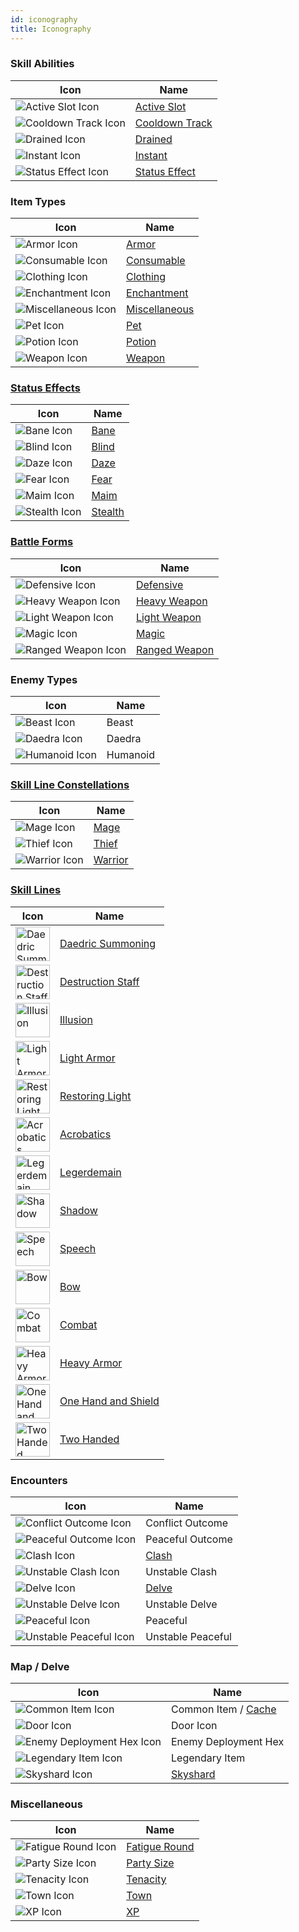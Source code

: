 ```yaml
---
id: iconography
title: Iconography
---
```


### Skill Abilities

| Icon                                                              | Name                                            |
| ----------------------------------------------------------------- | ----------------------------------------------- |
| <img src="/icons/active-slot.svg" alt="Active Slot Icon" />       | [Active Slot](/docs/glossary/active-slot)       |
| <img src="/icons/cooldown-track.svg" alt="Cooldown Track Icon" /> | [Cooldown Track](/docs/glossary/cooldown-track) |
| <img src="/icons/drained.svg" alt="Drained Icon" />               | [Drained](/docs/glossary/drained)               |
| <img src="/icons/instant.svg" alt="Instant Icon" />               | [Instant](/docs/glossary/instant)               |
| <img src="/icons/status-effect.svg" alt="Status Effect Icon" />   | [Status Effect](/docs/glossary/status-effect)   |

### Item Types

| Icon                                                            | Name                                                        |
| --------------------------------------------------------------- | ----------------------------------------------------------- |
| <img src="/icons/armor.svg" alt="Armor Icon" />                 | [Armor](/docs/adventurer/items/types/armor)                 |
| <img src="/icons/consumable.svg" alt="Consumable Icon" />       | [Consumable](/docs/adventurer/items/types/consumable)       |
| <img src="/icons/clothing.svg" alt="Clothing Icon" />           | [Clothing](/docs/adventurer/items/types/clothing)           |
| <img src="/icons/enchantment.svg" alt="Enchantment Icon" />     | [Enchantment](/docs/adventurer/items/types/enchantment)     |
| <img src="/icons/miscellaneous.svg" alt="Miscellaneous Icon" /> | [Miscellaneous](/docs/adventurer/items/types/miscellaneous) |
| <img src="/icons/pet.svg" alt="Pet Icon" />                     | [Pet](/docs/adventurer/items/types/pet)                     |
| <img src="/icons/potion.svg" alt="Potion Icon" />               | [Potion](/docs/adventurer/items/types/potion)               |
| <img src="/icons/weapon.svg" alt="Weapon Icon" />               | [Weapon](/docs/adventurer/items/types/weapon)               |

### [Status Effects](/docs/battles/status-effects/index)

| Icon                                                | Name                                            |
| --------------------------------------------------- | ----------------------------------------------- |
| <img src="/icons/bane.svg" alt="Bane Icon" />       | [Bane](/docs/battles/status-effects/bane)       |
| <img src="/icons/blind.svg" alt="Blind Icon" />     | [Blind](/docs/battles/status-effects/blind)     |
| <img src="/icons/daze.svg" alt="Daze Icon" />       | [Daze](/docs/battles/status-effects/daze)       |
| <img src="/icons/fear.svg" alt="Fear Icon" />       | [Fear](/docs/battles/status-effects/fear)       |
| <img src="/icons/maim.svg" alt="Maim Icon" />       | [Maim](/docs/battles/status-effects/maim)       |
| <img src="/icons/stealth.svg" alt="Stealth Icon" /> | [Stealth](/docs/battles/status-effects/stealth) |

### [Battle Forms](/docs/battles/battle-forms/index)

| Icon                                                            | Name                                                      |
| --------------------------------------------------------------- | --------------------------------------------------------- |
| <img src="/icons/defensive.svg" alt="Defensive Icon" />         | [Defensive](/docs/battles/battle-forms/defensive)         |
| <img src="/icons/heavy-weapon.svg" alt="Heavy Weapon Icon" />   | [Heavy Weapon](/docs/battles/battle-forms/heavy-weapon)   |
| <img src="/icons/light-weapon.svg" alt="Light Weapon Icon" />   | [Light Weapon](/docs/battles/battle-forms/light-weapon)   |
| <img src="/icons/magic.svg" alt="Magic Icon" />                 | [Magic](/docs/battles/battle-forms/magic)                 |
| <img src="/icons/ranged-weapon.svg" alt="Ranged Weapon Icon" /> | [Ranged Weapon](/docs/battles/battle-forms/ranged-weapon) |

### Enemy Types

| Icon                                                  | Name     |
| ----------------------------------------------------- | -------- |
| <img src="/icons/beast.svg" alt="Beast Icon" />       | Beast    |
| <img src="/icons/daedra.svg" alt="Daedra Icon" />     | Daedra   |
| <img src="/icons/humanoid.svg" alt="Humanoid Icon" /> | Humanoid |

### [Skill Line Constellations](/docs/adventurer/skill-lines/index)

| Icon                                                | Name                                            |
| --------------------------------------------------- | ----------------------------------------------- |
| <img src="/icons/mage.svg" alt="Mage Icon" />       | [Mage](/docs/adventurer/skill-lines/mage)       |
| <img src="/icons/thief.svg" alt="Thief Icon" />     | [Thief](/docs/adventurer/skill-lines/thief)     |
| <img src="/icons/warrior.svg" alt="Warrior Icon" /> | [Warrior](/docs/adventurer/skill-lines/warrior) |

### [Skill Lines](/docs/adventurer/skill-lines/index)

| Icon                                                                                            | Name                                                                            |
| ----------------------------------------------------------------------------------------------- | ------------------------------------------------------------------------------- |
| <img src="/icons/skills/daedric-summoning/icon.png" alt="Daedric Summoning" width="55px" />     | [Daedric Summoning](/docs/adventurer/skill-lines/mage/daedric-summoning)        |
| <img src="/icons/skills/destruction-staff/icon.png" alt="Destruction Staff" width="55px" />     | [Destruction Staff](/docs/adventurer/skill-lines/mage/destruction-staff)        |
| <img src="/icons/skills/illusion/icon.png" alt="Illusion" width="55px" />                       | [Illusion](/docs/adventurer/skill-lines/mage/illusion)                          |
| <img src="/icons/skills/light-armor/icon.png" alt="Light Armor" width="55px" />                 | [Light Armor](/docs/adventurer/skill-lines/mage/light-armor)                    |
| <img src="/icons/skills/restoring-light/icon.png" alt="Restoring Light" width="55px" />         | [Restoring Light](/docs/adventurer/skill-lines/mage/restoring-light)            |
| <img src="/icons/skills/acrobatics/icon.png" alt="Acrobatics" width="55px" />                   | [Acrobatics](/docs/adventurer/skill-lines/thief/acrobatics)                     |
| <img src="/icons/skills/legerdemain/icon.png" alt="Legerdemain" width="55px" />                 | [Legerdemain](/docs/adventurer/skill-lines/thief/legerdemain)                   |
| <img src="/icons/skills/shadow/icon.png" alt="Shadow" width="55px" />                           | [Shadow](/docs/adventurer/skill-lines/thief/shadow)                             |
| <img src="/icons/skills/speech/icon.png" alt="Speech" width="55px" />                           | [Speech](/docs/adventurer/skill-lines/thief/speech)                             |
| <img src="/icons/skills/bow/icon.png" alt="Bow" width="55px" />                                 | [Bow](/docs/adventurer/skill-lines/warrior/bow)                                 |
| <img src="/icons/skills/combat/icon.png" alt="Combat" width="55px" />                           | [Combat](/docs/adventurer/skill-lines/warrior/combat)                           |
| <img src="/icons/skills/heavy-armor/icon.png" alt="Heavy Armor" width="55px" />                 | [Heavy Armor](/docs/adventurer/skill-lines/warrior/heavy-armor)                 |
| <img src="/icons/skills/one-hand-and-shield/icon.png" alt="One Hand and Shield" width="55px" /> | [One Hand and Shield](/docs/adventurer/skill-lines/warrior/one-hand-and-shield) |
| <img src="/icons/skills/two-handed/icon.png" alt="Two Handed" width="55px" />                   | [Two Handed](/docs/adventurer/skill-lines/warrior/two-handed)                   |

### Encounters

| Icon                                                                    | Name                                     |
| ----------------------------------------------------------------------- | ---------------------------------------- |
| <img src="/icons/conflict.svg" alt="Conflict Outcome Icon" />           | Conflict Outcome                         |
| <img src="/icons/peaceful-outcome.svg" alt="Peaceful Outcome Icon" />   | Peaceful Outcome                         |
| <img src="/icons/clash.svg" alt="Clash Icon" />                         | [Clash](/docs/battles/types/clash)       |
| <img src="/icons/unstable-clash.svg" alt="Unstable Clash Icon" />       | Unstable Clash                           |
| <img src="/icons/delve.svg" alt="Delve Icon" />                         | [Delve](/docs/battles/types/delve/index) |
| <img src="/icons/unstable-delve.svg" alt="Unstable Delve Icon" />       | Unstable Delve                           |
| <img src="/icons/peaceful.svg" alt="Peaceful Icon" />                   | Peaceful                                 |
| <img src="/icons/unstable-peaceful.svg" alt="Unstable Peaceful Icon" /> | Unstable Peaceful                        |

### Map / Delve

| Icon                                                                          | Name                                           |
| ----------------------------------------------------------------------------- | ---------------------------------------------- |
| <img src="/icons/common-item.svg" alt="Common Item Icon" />                   | Common Item / [Cache](/docs/glossary/cache)    |
| <img src="/icons/door.svg" alt="Door Icon" />                                 | Door Icon                                      |
| <img src="/icons/enemy-deployment-hex.svg" alt="Enemy Deployment Hex Icon" /> | Enemy Deployment Hex                           |
| <img src="/icons/legendary-item.svg" alt="Legendary Item Icon" />             | Legendary Item                                 |
| <img src="/icons/skyshard.svg" alt="Skyshard Icon" />                         | [Skyshard](/docs/battles/types/delve/skyshard) |

### Miscellaneous

| Icon                                                      | Name                                            |
| --------------------------------------------------------- | ----------------------------------------------- |
| <img src="/icons/fatigue.svg" alt="Fatigue Round Icon" /> | [Fatigue Round](/docs/glossary/fatigue-damage)  |
| <img src="/icons/party-size.svg" alt="Party Size Icon" /> | [Party Size](/docs/glossary/party-size)         |
| <img src="/icons/tenacity.svg" alt="Tenacity Icon" />     | [Tenacity](/docs/glossary/tenacity)             |
| <img src="/icons/town.svg" alt="Town Icon" />             | [Town](/docs/campaign/day/encounter-phase/town) |
| <img src="/icons/xp.svg" alt="XP Icon" />                 | [XP](/docs/glossary/xp)                         |
